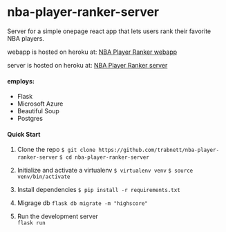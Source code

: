 # nba-player-ranker-server

Server for a simple onepage react app that lets users rank their favorite NBA players.

webapp is hosted on heroku at:
[NBA Player Ranker webapp](https://nba-player-ranker.herokuapp.com/)

server is hosted on heroku at:
[NBA Player Ranker server](https://player-ranker-server.herokuapp.com/)

#### employs:

+ Flask
+ Microsoft Azure
+ Beautiful Soup
+ Postgres

#### Quick Start
1. Clone the repo
``
 $ git clone https://github.com/trabnett/nba-player-ranker-server
``
``
 $ cd nba-player-ranker-server
``

2. Initialize and activate a virtualenv
``
$ virtualenv venv
``
``
$ source venv/bin/activate
``
3. Install dependencies
``
$ pip install -r requirements.txt
``
4. Migrage db
``
flask db migrate -m "highscore"
``
5. Run the development server  
``
flask run
``
